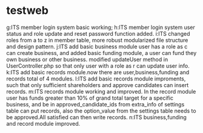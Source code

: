# testweb
g:ITS member login system basic working;
h:ITS member login system user status and role update and reset password function added.
i:ITS changed roles from a to z in member table, more robust modularized file structure and design pattern.
j:ITS add basic business module user has a role as c can create business, and added basic funding module, a user can fund they own business or other business. modified updateUser method in UserController.php so that only user with a role as r can update user info.
k:ITS add basic records module.now there are user,business,funding and records total of 4 modules.
l:ITS add basic records module improments, such that only sufficient shareholders and approve candidates can insert records.
m:ITS records module working and improved. In the record module user has funds greater than 10% of grand total target for a specific business, and be in approved_candidate_ids from extra_info of settings table can put records, also the option_value from the settings table needs to be approved.All satisfied can then write records.
n:ITS business,funding and record module improved.
